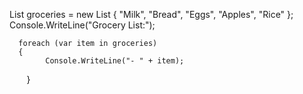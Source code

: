 List<string> groceries = new List<string> { "Milk", "Bread", "Eggs", "Apples", "Rice" };
Console.WriteLine("Grocery List:");

      foreach (var item in groceries)
      {
            Console.WriteLine("- " + item);
       }
